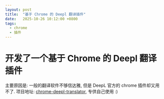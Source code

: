 ```yaml
---
layout: post
title:  "基于 Chrome 的 Deepl 翻译插件"
date:   2025-10-26 10:12:00 +0800
tags:
  - chrome
  - 插件
---
```


# 开发了一个基于 Chrome 的 Deepl 翻译插件

主要原因是: 一般的翻译软件不够信达雅, 但是 DeepL 官方的 chrome 插件却又用不了. 项目地址:
[chrome-deepl-translator](https://github.com/pluckhuang/chrome-deepl-translator), 专供自己使用 :)